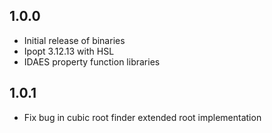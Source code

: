 ## 1.0.0
 - Initial release of binaries
 - Ipopt 3.12.13 with HSL
 - IDAES property function libraries
## 1.0.1
 - Fix bug in cubic root finder extended root implementation
